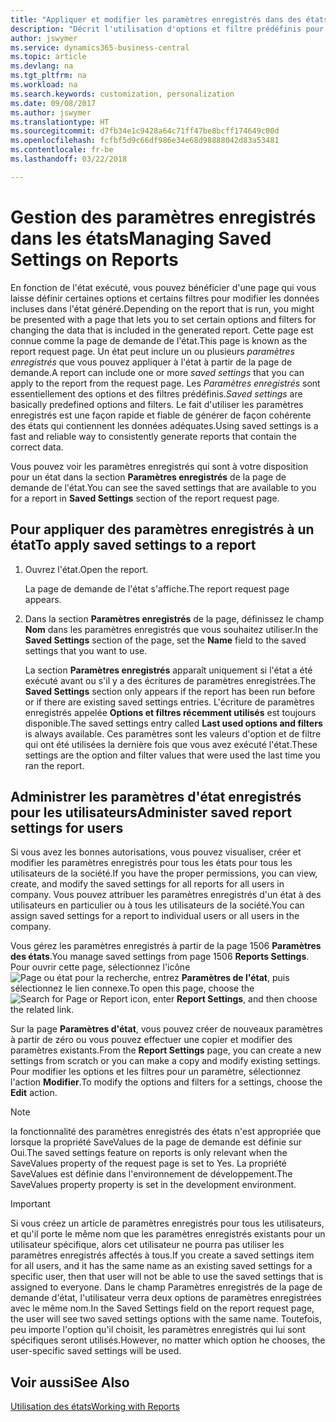 ```yaml
---
title: "Appliquer et modifier les paramètres enregistrés dans des états | Microsoft Docs"
description: "Décrit l'utilisation d'options et filtre prédéfinis pour personnaliser un état, et pour générer les données exactes."
author: jswymer
ms.service: dynamics365-business-central
ms.topic: article
ms.devlang: na
ms.tgt_pltfrm: na
ms.workload: na
ms.search.keywords: customization, personalization
ms.date: 09/08/2017
ms.author: jswymer
ms.translationtype: HT
ms.sourcegitcommit: d7fb34e1c9428a64c71ff47be8bcff174649c00d
ms.openlocfilehash: fcfbf5d9c66df986e34e68d98888042d83a53481
ms.contentlocale: fr-be
ms.lasthandoff: 03/22/2018

---
```

# <a name="managing-saved-settings-on-reports"></a><span data-ttu-id="ea9ee-103">Gestion des paramètres enregistrés dans les états</span><span class="sxs-lookup"><span data-stu-id="ea9ee-103">Managing Saved Settings on Reports</span></span>
<span data-ttu-id="ea9ee-104">En fonction de l'état exécuté, vous pouvez bénéficier d'une page qui vous laisse définir certaines options et certains filtres pour modifier les données incluses dans l'état généré.</span><span class="sxs-lookup"><span data-stu-id="ea9ee-104">Depending on the report that is run, you might be presented with a page that lets you to set certain options and filters for changing the data that is included in the generated report.</span></span> <span data-ttu-id="ea9ee-105">Cette page est connue comme la page de demande de l'état.</span><span class="sxs-lookup"><span data-stu-id="ea9ee-105">This page is known as the report request page.</span></span> <span data-ttu-id="ea9ee-106">Un état peut inclure un ou plusieurs *paramètres enregistrés* que vous pouvez appliquer à l'état à partir de la page de demande.</span><span class="sxs-lookup"><span data-stu-id="ea9ee-106">A report can include one or more *saved settings* that you can apply to the report from the request page.</span></span> <span data-ttu-id="ea9ee-107">Les *Paramètres enregistrés* sont essentiellement des options et des filtres prédéfinis.</span><span class="sxs-lookup"><span data-stu-id="ea9ee-107">*Saved settings* are basically predefined options and filters.</span></span> <span data-ttu-id="ea9ee-108">Le fait d'utiliser les paramètres enregistrés est une façon rapide et fiable de générer de façon cohérente des états qui contiennent les données adéquates.</span><span class="sxs-lookup"><span data-stu-id="ea9ee-108">Using saved settings is a fast and reliable way to consistently generate reports that contain the correct data.</span></span>

<span data-ttu-id="ea9ee-109">Vous pouvez voir les paramètres enregistrés qui sont à votre disposition pour un état dans la section **Paramètres enregistrés** de la page de demande de l'état.</span><span class="sxs-lookup"><span data-stu-id="ea9ee-109">You can see the saved settings that are available to you for a report in **Saved Settings** section of the report request page.</span></span>  

## <a name="to-apply-saved-settings-to-a-report"></a><span data-ttu-id="ea9ee-110">Pour appliquer des paramètres enregistrés à un état</span><span class="sxs-lookup"><span data-stu-id="ea9ee-110">To apply saved settings to a report</span></span>
1. <span data-ttu-id="ea9ee-111">Ouvrez l'état.</span><span class="sxs-lookup"><span data-stu-id="ea9ee-111">Open the report.</span></span>

   <span data-ttu-id="ea9ee-112">La page de demande de l'état s'affiche.</span><span class="sxs-lookup"><span data-stu-id="ea9ee-112">The report request page appears.</span></span>    
2. <span data-ttu-id="ea9ee-113">Dans la section **Paramètres enregistrés** de la page, définissez le champ **Nom** dans les paramètres enregistrés que vous souhaitez utiliser.</span><span class="sxs-lookup"><span data-stu-id="ea9ee-113">In the **Saved Settings** section of the page, set the **Name** field  to the saved settings that you want to use.</span></span>

   <span data-ttu-id="ea9ee-114">La section **Paramètres enregistrés** apparaît uniquement si l'état a été exécuté avant ou s'il y a des écritures de paramètres enregistrées.</span><span class="sxs-lookup"><span data-stu-id="ea9ee-114">The **Saved Settings** section only appears if the report has been run before or if there are existing saved settings entries.</span></span> <span data-ttu-id="ea9ee-115">L'écriture de paramètres enregistrés appelée **Options et filtres récemment utilisés** est toujours disponible.</span><span class="sxs-lookup"><span data-stu-id="ea9ee-115">The saved settings entry called **Last used options and filters** is always available.</span></span> <span data-ttu-id="ea9ee-116">Ces paramètres sont les valeurs d'option et de filtre qui ont été utilisées la dernière fois que vous avez exécuté l'état.</span><span class="sxs-lookup"><span data-stu-id="ea9ee-116">These settings are the option and filter values that were used the last time you ran the report.</span></span>

## <a name="administer-saved-report-settings-for-users"></a><span data-ttu-id="ea9ee-117">Administrer les paramètres d'état enregistrés pour les utilisateurs</span><span class="sxs-lookup"><span data-stu-id="ea9ee-117">Administer saved report settings for users</span></span>
<span data-ttu-id="ea9ee-118">Si vous avez les bonnes autorisations, vous pouvez visualiser, créer et modifier les paramètres enregistrés pour tous les états pour tous les utilisateurs de la société.</span><span class="sxs-lookup"><span data-stu-id="ea9ee-118">If you have the proper permissions, you can view, create, and modify the saved settings for all reports for all users in company.</span></span> <span data-ttu-id="ea9ee-119">Vous pouvez attribuer les paramètres enregistrés d'un état à des utilisateurs en particulier ou à tous les utilisateurs de la société.</span><span class="sxs-lookup"><span data-stu-id="ea9ee-119">You can assign saved settings for a report to individual users or all users in the company.</span></span>

<span data-ttu-id="ea9ee-120">Vous gérez les paramètres enregistrés à partir de la page 1506 **Paramètres des états**.</span><span class="sxs-lookup"><span data-stu-id="ea9ee-120">You manage saved settings from page 1506 **Reports Settings**.</span></span> <span data-ttu-id="ea9ee-121">Pour ouvrir cette page, sélectionnez l'icône ![Page ou état pour la recherche](media/ui-search/search_small.png "Page ou état pour la recherche"), entrez **Paramètres de l'état**, puis sélectionnez le lien connexe.</span><span class="sxs-lookup"><span data-stu-id="ea9ee-121">To open this page, choose the ![Search for Page or Report](media/ui-search/search_small.png "Search for Page or Report icon") icon, enter **Report Settings**, and then choose the related link.</span></span>

<span data-ttu-id="ea9ee-122">Sur la page **Paramètres d'état**, vous pouvez créer de nouveaux paramètres à partir de zéro ou vous pouvez effectuer une copier et modifier des paramètres existants.</span><span class="sxs-lookup"><span data-stu-id="ea9ee-122">From the **Report Settings** page, you can create a new settings from scratch or you can make a copy and modify existing settings.</span></span> <span data-ttu-id="ea9ee-123">Pour modifier les options et les filtres pour un paramètre, sélectionnez l'action **Modifier**.</span><span class="sxs-lookup"><span data-stu-id="ea9ee-123">To modify the options and filters for a settings, choose the **Edit** action.</span></span>

> [!NOTE]
> <span data-ttu-id="ea9ee-124">la fonctionnalité des paramètres enregistrés des états n'est appropriée que lorsque la propriété SaveValues de la page de demande est définie sur Oui.</span><span class="sxs-lookup"><span data-stu-id="ea9ee-124">The saved settings feature on reports is only relevant when the SaveValues property of the request page is set to Yes.</span></span> <span data-ttu-id="ea9ee-125">La propriété SaveValues est définie dans l'environnement de développement.</span><span class="sxs-lookup"><span data-stu-id="ea9ee-125">The SaveValues property property is set in the development environment.</span></span>  

> [!Important]
> <span data-ttu-id="ea9ee-126">Si vous créez un article de paramètres enregistrés pour tous les utilisateurs, et qu'il porte le même nom que les paramètres enregistrés existants pour un utilisateur spécifique, alors cet utilisateur ne pourra pas utiliser les paramètres enregistrés affectés à tous.</span><span class="sxs-lookup"><span data-stu-id="ea9ee-126">If you create a saved settings item for all users, and it has the same name as an existing saved settings for a specific user, then that user will not be able to use the saved settings that is assigned to everyone.</span></span>  <span data-ttu-id="ea9ee-127">Dans le champ Paramètres enregistrés de la page de demande d'état, l'utilisateur verra deux options de paramètres enregistrées avec le même nom.</span><span class="sxs-lookup"><span data-stu-id="ea9ee-127">In the Saved Settings field on the report request page, the user will see two saved settings options with the same name.</span></span> <span data-ttu-id="ea9ee-128">Toutefois, peu importe l'option qu'il choisit, les paramètres enregistrés qui lui sont spécifiques seront utilisés.</span><span class="sxs-lookup"><span data-stu-id="ea9ee-128">However, no matter which option he chooses, the user-specific saved settings will be used.</span></span>

## <a name="see-also"></a><span data-ttu-id="ea9ee-129">Voir aussi</span><span class="sxs-lookup"><span data-stu-id="ea9ee-129">See Also</span></span>
[<span data-ttu-id="ea9ee-130">Utilisation des états</span><span class="sxs-lookup"><span data-stu-id="ea9ee-130">Working with Reports</span></span>](ui-work-report.md)  

